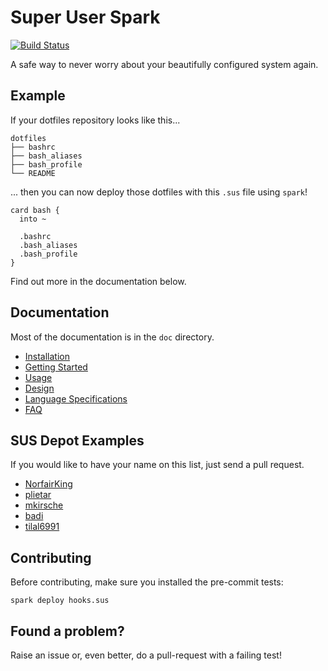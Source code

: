 # Super User Spark
[![Build Status](https://travis-ci.org/NorfairKing/super-user-spark.svg?branch=master)](https://travis-ci.org/NorfairKing/super-user-spark)

A safe way to never worry about your beautifully configured system again.

## Example

If your dotfiles repository looks like this...

```
dotfiles
├── bashrc
├── bash_aliases
├── bash_profile
└── README
```

... then you can now deploy those dotfiles with this `.sus` file using `spark`!

``` super-user-spark
card bash {
  into ~

  .bashrc
  .bash_aliases
  .bash_profile
}
```

Find out more in the documentation below.

## Documentation
Most of the documentation is in the `doc` directory.

- [Installation](https://github.com/NorfairKing/super-user-spark/blob/master/doc/installation.md)
- [Getting Started](https://github.com/NorfairKing/super-user-spark/blob/master/doc/getting-started.md)
- [Usage](https://github.com/NorfairKing/super-user-spark/blob/master/doc/usage.md)
- [Design](https://github.com/NorfairKing/super-user-spark/blob/master/doc/pillars.md)
- [Language Specifications](https://github.com/NorfairKing/super-user-spark/blob/master/doc/language.md)
- [FAQ](https://github.com/NorfairKing/super-user-spark/blob/master/doc/faq.md)

## SUS Depot Examples
If you would like to have your name on this list, just send a pull request.

- [NorfairKing](https://github.com/NorfairKing/sus-depot)
- [plietar](https://github.com/plietar/dotfiles)
- [mkirsche](https://github.com/mkirsche/sus-depot)
- [badi](https://github.com/badi/dotfiles/blob/master/deploy.sus)
- [tilal6991](https://github.com/tilal6991/.dotfiles)

## Contributing
Before contributing, make sure you installed the pre-commit tests:

```
spark deploy hooks.sus
```

## Found a problem?

Raise an issue or, even better, do a pull-request with a failing test!
